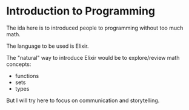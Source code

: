 # Introduction to Programming

The ida here is to introduced people to programming without too much math.

The language to be used is Elixir.

The "natural" way to introduce Elixir would be to explore/review math concepts:
- functions
- sets
- types

But I will try here to focus on communication and storytelling.

